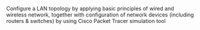 Configure a LAN topology by applying basic principles of wired and wireless network, together with configuration of network devices (including routers & switches) by using Cisco Packet Tracer simulation tool
